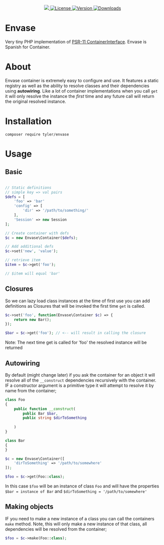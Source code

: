 <p align="center">
    <a href="https://codecov.io/gh/tylersriver/envase" > 
        <img als="Coverage" src="https://codecov.io/gh/tylersriver/envase/branch/main/graph/badge.svg?token=HE1M6KNO9G"/> 
    </a>
    <a href="https://github.com/tylersriver/envase/blob/main/LICENSE">
        <img alt="License" src="https://img.shields.io/github/license/tylersriver/envase">
    </a>
    <a href="https://packagist.org/packages/tyler/envase">
        <img alt="Version" src="https://img.shields.io/packagist/v/tyler/envase">
    </a>
    <a href="https://github.com/tylersriver/envase">
        <img alt="Downloads" src="https://img.shields.io/packagist/dt/tyler/envase">
    </a>
<p>

# Envase
Very tiny PHP implementation of [PSR-11 ContainerInterface](https://www.php-fig.org/psr/psr-11/). Envase is Spanish for Container.

# About
Envase container is extremely easy to configure and use. It features a 
static registry as well as the ability to resolve classes and their dependencies using **autowiring**. Like a lot of container implementations
when you call `get` it will only resolve the instance the *first* time and any future call will return the original resolved instance.

# Installation
```cli
composer require tyler/envase
```
# Usage

## Basic
```php

// Static definitions
// simple key => val pairs
$defs = [
    'foo' => 'bar'
    'config' => [
        'dir' => '/path/to/something/'
    ],
    'Session' => new Session
];

// Create container with defs
$c = new Envase\Container($defs);

// Add additional defs
$c->set('new', 'value');

// retrieve item
$item = $c->get('foo');

// $item will equal 'bar'
```
## Closures
So we can lazy load class instances at the time of first use
you can add definitions as Closures that will be invoked the first time
`get` is called.

```php
$c->set('foo', function(Envase\Container $c) => {
    return new Bar();
});

$bar = $c->get('foo'); // <-- will result in calling the closure
```
Note: The next time get is called for 'foo' the resolved instance will
be returned

## Autowiring
By default (might change later) if you ask the container for an object 
it will resolve all of the `__construct` dependencies recursively with
the container. IF a constructor argument is a primitive type it will attempt to resolve it by name from the container;
```php
class Foo 
{
    public function __construct(
        public Bar $bar,
        public string $dirToSomething
        
    )
}

class Bar
{
}

$c = new Envase\Container([
    'dirToSomething' => '/path/to/somewhere'
]);

$foo = $c->get(Foo::class);
```
In this case `$foo` will be an instance of class `Foo` and will have the
properties `$bar = instance of Bar` and `$dirToSomething = '/path/to/somewhere'`

## Making objects
IF you need to make a new instance of a class you can call the containers
`make` method. Note, this will only make a new instance of that class, all
dependencies will be resolved from the container;
```php
$foo = $c->make(Foo::class);
```
